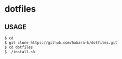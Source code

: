 # dotfiles

## USAGE

```sh
$ cd
$ git clone https://github.com/habara-k/dotfiles.git
$ cd dotfiles
$ ./install.sh
```
